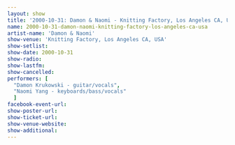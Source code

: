 ```yaml
---
layout: show
title: '2000-10-31: Damon & Naomi - Knitting Factory, Los Angeles CA, USA'
name: 2000-10-31-damon-naomi-knitting-factory-los-angeles-ca-usa
artist-name: 'Damon & Naomi'
show-venue: 'Knitting Factory, Los Angeles CA, USA'
show-setlist: 
show-date: 2000-10-31
show-radio: 
show-lastfm: 
show-cancelled: 
performers: [
  "Damon Krukowski - guitar/vocals",
  "Naomi Yang - keyboards/bass/vocals"
  ]
facebook-event-url: 
show-poster-url: 
show-ticket-url: 
show-venue-website: 
show-additional: 
---
```



